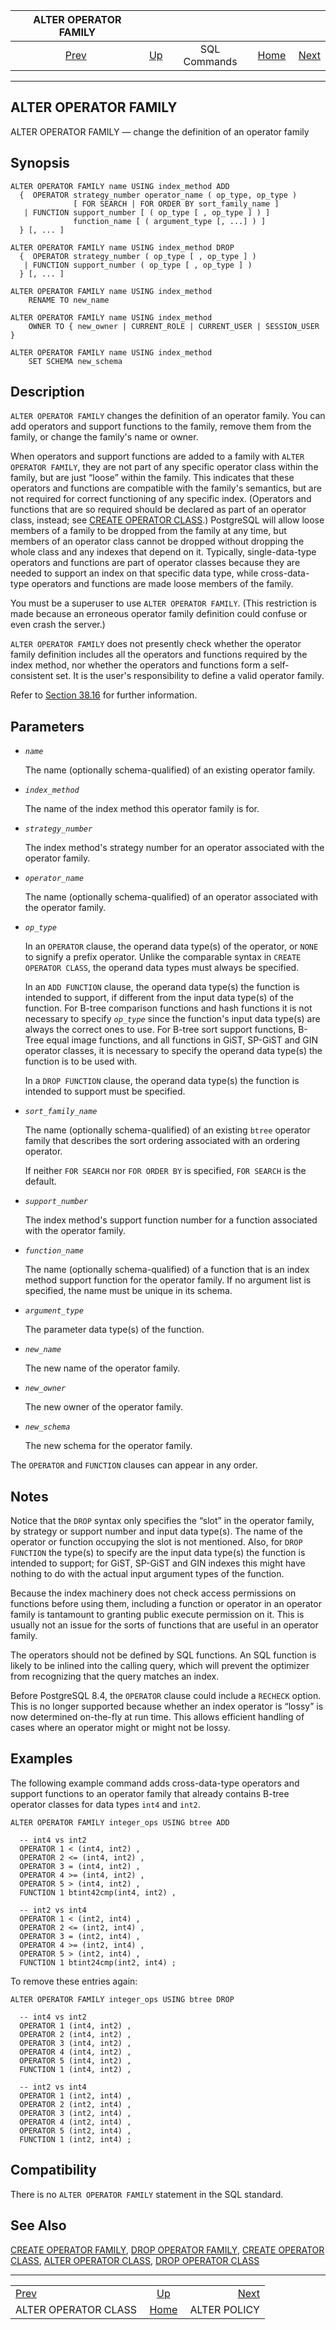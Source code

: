 <!--?xml version="1.0" encoding="UTF-8" standalone="no"?-->

|                 ALTER OPERATOR FAMILY                 |                                        |              |                                                       |                                              |
| :---------------------------------------------------: | :------------------------------------- | :----------: | ----------------------------------------------------: | -------------------------------------------: |
| [Prev](sql-alteropclass.html "ALTER OPERATOR CLASS")  | [Up](sql-commands.html "SQL Commands") | SQL Commands | [Home](index.html "PostgreSQL 17devel Documentation") |  [Next](sql-alterpolicy.html "ALTER POLICY") |

***

[]()

## ALTER OPERATOR FAMILY

ALTER OPERATOR FAMILY — change the definition of an operator family

## Synopsis

    ALTER OPERATOR FAMILY name USING index_method ADD
      {  OPERATOR strategy_number operator_name ( op_type, op_type )
                  [ FOR SEARCH | FOR ORDER BY sort_family_name ]
       | FUNCTION support_number [ ( op_type [ , op_type ] ) ]
                  function_name [ ( argument_type [, ...] ) ]
      } [, ... ]

    ALTER OPERATOR FAMILY name USING index_method DROP
      {  OPERATOR strategy_number ( op_type [ , op_type ] )
       | FUNCTION support_number ( op_type [ , op_type ] )
      } [, ... ]

    ALTER OPERATOR FAMILY name USING index_method
        RENAME TO new_name

    ALTER OPERATOR FAMILY name USING index_method
        OWNER TO { new_owner | CURRENT_ROLE | CURRENT_USER | SESSION_USER }

    ALTER OPERATOR FAMILY name USING index_method
        SET SCHEMA new_schema

## Description

`ALTER OPERATOR FAMILY` changes the definition of an operator family. You can add operators and support functions to the family, remove them from the family, or change the family's name or owner.

When operators and support functions are added to a family with `ALTER OPERATOR FAMILY`, they are not part of any specific operator class within the family, but are just “loose” within the family. This indicates that these operators and functions are compatible with the family's semantics, but are not required for correct functioning of any specific index. (Operators and functions that are so required should be declared as part of an operator class, instead; see [CREATE OPERATOR CLASS](sql-createopclass.html "CREATE OPERATOR CLASS").) PostgreSQL will allow loose members of a family to be dropped from the family at any time, but members of an operator class cannot be dropped without dropping the whole class and any indexes that depend on it. Typically, single-data-type operators and functions are part of operator classes because they are needed to support an index on that specific data type, while cross-data-type operators and functions are made loose members of the family.

You must be a superuser to use `ALTER OPERATOR FAMILY`. (This restriction is made because an erroneous operator family definition could confuse or even crash the server.)

`ALTER OPERATOR FAMILY` does not presently check whether the operator family definition includes all the operators and functions required by the index method, nor whether the operators and functions form a self-consistent set. It is the user's responsibility to define a valid operator family.

Refer to [Section 38.16](xindex.html "38.16. Interfacing Extensions to Indexes") for further information.

## Parameters

*   *`name`*

    The name (optionally schema-qualified) of an existing operator family.

*   *`index_method`*

    The name of the index method this operator family is for.

*   *`strategy_number`*

    The index method's strategy number for an operator associated with the operator family.

*   *`operator_name`*

    The name (optionally schema-qualified) of an operator associated with the operator family.

*   *`op_type`*

    In an `OPERATOR` clause, the operand data type(s) of the operator, or `NONE` to signify a prefix operator. Unlike the comparable syntax in `CREATE OPERATOR CLASS`, the operand data types must always be specified.

    In an `ADD FUNCTION` clause, the operand data type(s) the function is intended to support, if different from the input data type(s) of the function. For B-tree comparison functions and hash functions it is not necessary to specify *`op_type`* since the function's input data type(s) are always the correct ones to use. For B-tree sort support functions, B-Tree equal image functions, and all functions in GiST, SP-GiST and GIN operator classes, it is necessary to specify the operand data type(s) the function is to be used with.

    In a `DROP FUNCTION` clause, the operand data type(s) the function is intended to support must be specified.

*   *`sort_family_name`*

    The name (optionally schema-qualified) of an existing `btree` operator family that describes the sort ordering associated with an ordering operator.

    If neither `FOR SEARCH` nor `FOR ORDER BY` is specified, `FOR SEARCH` is the default.

*   *`support_number`*

    The index method's support function number for a function associated with the operator family.

*   *`function_name`*

    The name (optionally schema-qualified) of a function that is an index method support function for the operator family. If no argument list is specified, the name must be unique in its schema.

*   *`argument_type`*

    The parameter data type(s) of the function.

*   *`new_name`*

    The new name of the operator family.

*   *`new_owner`*

    The new owner of the operator family.

*   *`new_schema`*

    The new schema for the operator family.

The `OPERATOR` and `FUNCTION` clauses can appear in any order.

## Notes

Notice that the `DROP` syntax only specifies the “slot” in the operator family, by strategy or support number and input data type(s). The name of the operator or function occupying the slot is not mentioned. Also, for `DROP FUNCTION` the type(s) to specify are the input data type(s) the function is intended to support; for GiST, SP-GiST and GIN indexes this might have nothing to do with the actual input argument types of the function.

Because the index machinery does not check access permissions on functions before using them, including a function or operator in an operator family is tantamount to granting public execute permission on it. This is usually not an issue for the sorts of functions that are useful in an operator family.

The operators should not be defined by SQL functions. An SQL function is likely to be inlined into the calling query, which will prevent the optimizer from recognizing that the query matches an index.

Before PostgreSQL 8.4, the `OPERATOR` clause could include a `RECHECK` option. This is no longer supported because whether an index operator is “lossy” is now determined on-the-fly at run time. This allows efficient handling of cases where an operator might or might not be lossy.

## Examples

The following example command adds cross-data-type operators and support functions to an operator family that already contains B-tree operator classes for data types `int4` and `int2`.

    ALTER OPERATOR FAMILY integer_ops USING btree ADD

      -- int4 vs int2
      OPERATOR 1 < (int4, int2) ,
      OPERATOR 2 <= (int4, int2) ,
      OPERATOR 3 = (int4, int2) ,
      OPERATOR 4 >= (int4, int2) ,
      OPERATOR 5 > (int4, int2) ,
      FUNCTION 1 btint42cmp(int4, int2) ,

      -- int2 vs int4
      OPERATOR 1 < (int2, int4) ,
      OPERATOR 2 <= (int2, int4) ,
      OPERATOR 3 = (int2, int4) ,
      OPERATOR 4 >= (int2, int4) ,
      OPERATOR 5 > (int2, int4) ,
      FUNCTION 1 btint24cmp(int2, int4) ;

To remove these entries again:

    ALTER OPERATOR FAMILY integer_ops USING btree DROP

      -- int4 vs int2
      OPERATOR 1 (int4, int2) ,
      OPERATOR 2 (int4, int2) ,
      OPERATOR 3 (int4, int2) ,
      OPERATOR 4 (int4, int2) ,
      OPERATOR 5 (int4, int2) ,
      FUNCTION 1 (int4, int2) ,

      -- int2 vs int4
      OPERATOR 1 (int2, int4) ,
      OPERATOR 2 (int2, int4) ,
      OPERATOR 3 (int2, int4) ,
      OPERATOR 4 (int2, int4) ,
      OPERATOR 5 (int2, int4) ,
      FUNCTION 1 (int2, int4) ;

## Compatibility

There is no `ALTER OPERATOR FAMILY` statement in the SQL standard.

## See Also

[CREATE OPERATOR FAMILY](sql-createopfamily.html "CREATE OPERATOR FAMILY"), [DROP OPERATOR FAMILY](sql-dropopfamily.html "DROP OPERATOR FAMILY"), [CREATE OPERATOR CLASS](sql-createopclass.html "CREATE OPERATOR CLASS"), [ALTER OPERATOR CLASS](sql-alteropclass.html "ALTER OPERATOR CLASS"), [DROP OPERATOR CLASS](sql-dropopclass.html "DROP OPERATOR CLASS")

***

|                                                       |                                                       |                                              |
| :---------------------------------------------------- | :---------------------------------------------------: | -------------------------------------------: |
| [Prev](sql-alteropclass.html "ALTER OPERATOR CLASS")  |         [Up](sql-commands.html "SQL Commands")        |  [Next](sql-alterpolicy.html "ALTER POLICY") |
| ALTER OPERATOR CLASS                                  | [Home](index.html "PostgreSQL 17devel Documentation") |                                 ALTER POLICY |
